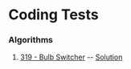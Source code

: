 Coding Tests
========

### Algorithms


1. [319 - Bulb Switcher](./src/com/jantony/bulbSwitcher/README.md) -- [Solution](./src/com/jantony/bulbSwitcher/BulbSwitcher.java)
